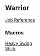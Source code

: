 ## Warrior

[Job Reference](https://na.finalfantasyxiv.com/jobguide/warrior/)  

### Macros

[Heavy Swing](Heavy-Swing.md)  
[Shirk](Shirk.md)
